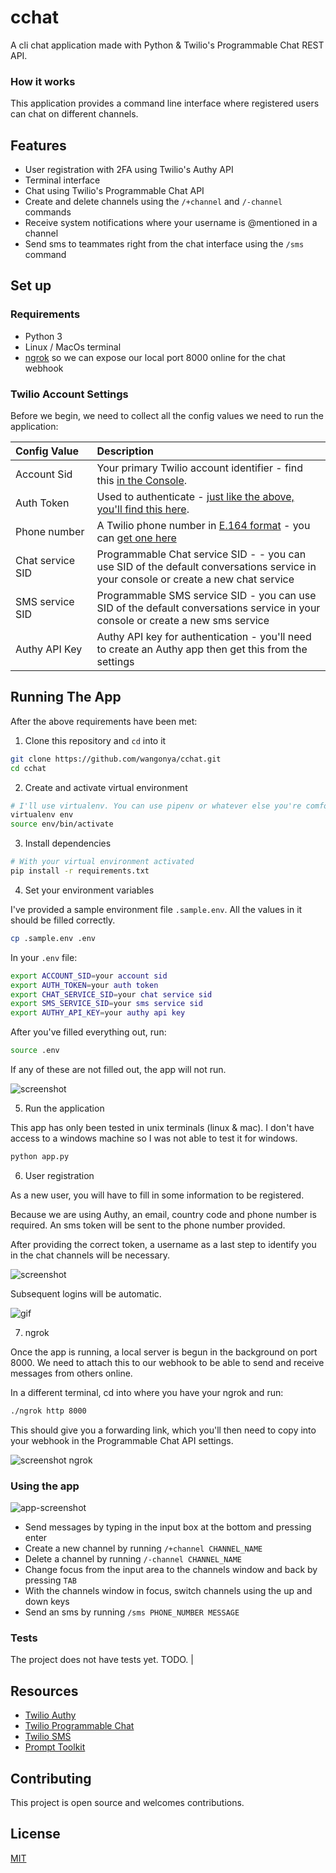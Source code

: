 # cchat

A cli chat application made with Python &amp; Twilio's Programmable Chat REST API.

### How it works

This application provides a command line interface where registered users can chat on different channels.

## Features

- User registration with 2FA using Twilio's Authy API
- Terminal interface
- Chat using Twilio's Programmable Chat API
- Create and delete channels using the `/+channel` and `/-channel` commands
- Receive system notifications where your username is @mentioned in a channel
- Send sms to teammates right from the chat interface using the `/sms` command

## Set up

### Requirements

- Python 3
- Linux / MacOs terminal
- [ngrok](https://ngrok.com/) so we can expose our local port 8000 online for the chat webhook

### Twilio Account Settings

Before we begin, we need to collect
all the config values we need to run the application:

| Config&nbsp;Value | Description                                                                                                                                                  |
| :---------------- | :----------------------------------------------------------------------------------------------------------------------------------------------------------- |
| Account&nbsp;Sid  | Your primary Twilio account identifier - find this [in the Console](https://www.twilio.com/console).                                                         |
| Auth&nbsp;Token   | Used to authenticate - [just like the above, you'll find this here](https://www.twilio.com/console).                                                         |
| Phone&nbsp;number | A Twilio phone number in [E.164 format](https://en.wikipedia.org/wiki/E.164) - you can [get one here](https://www.twilio.com/console/phone-numbers/incoming) |
| Chat service SID  | Programmable Chat service SID - - you can use SID of the default conversations service in your console or create a new chat service
| SMS service SID   | Programmable SMS service SID - you can use SID of the default conversations service in your console or create a new sms service
| Authy API Key     | Authy API key for authentication - you'll need to create an Authy app then get this from the settings

## Running The App

After the above requirements have been met:

1. Clone this repository and `cd` into it

```bash
git clone https://github.com/wangonya/cchat.git
cd cchat
```

2. Create and activate virtual environment

```bash
# I'll use virtualenv. You can use pipenv or whatever else you're comfortable with
virtualenv env
source env/bin/activate
```
3. Install dependencies

```bash
# With your virtual environment activated
pip install -r requirements.txt
```

4. Set your environment variables

I've provided a sample environment file `.sample.env`. All the values in it should be filled correctly.

```bash
cp .sample.env .env
```

In your `.env` file:

```bash
export ACCOUNT_SID=your account sid
export AUTH_TOKEN=your auth token
export CHAT_SERVICE_SID=your chat service sid
export SMS_SERVICE_SID=your sms service sid
export AUTHY_API_KEY=your authy api key
```

After you've filled everything out, run:

```bash
source .env
```

If any of these are not filled out, the app will not run.

![screenshot]()

5. Run the application

This app has only been tested in unix terminals (linux & mac). I don't have access to a windows machine 
so I was not able to test it for windows.

```bash
python app.py
```

6. User registration

As a new user, you will have to fill in some information to be registered.

Because we are using Authy, an email, country code and phone number is required. 
An sms token will be sent to the phone number provided.

After providing the correct token, a username as a last step to identify you in the chat channels will be necessary.

![screenshot]()

Subsequent logins will be automatic.

![gif]()


7. ngrok

Once the app is running, a local server is begun in the background on port 8000. We need to attach this to our 
webhook to be able to send and receive messages from others online.

In a different terminal, cd into where you have your ngrok and run:

```bash
./ngrok http 8000
```

This should give you a forwarding link, which you'll then need to copy into your webhook in the 
Programmable Chat API settings.

![screenshot ngrok]()


### Using the app

![app-screenshot]()

- Send messages by typing in the input box at the bottom and pressing enter
- Create a new channel by running `/+channel CHANNEL_NAME`
- Delete a channel by running `/-channel CHANNEL_NAME`
- Change focus from the input area to the channels window and back by pressing `TAB`
- With the channels window in focus, switch channels using the up and down keys
- Send an sms by running `/sms PHONE_NUMBER MESSAGE`

### Tests

The project does not have tests yet. TODO.                                                                |

## Resources

- [Twilio Authy](https://www.twilio.com/docs/authy)
- [Twilio Programmable Chat](https://www.twilio.com/docs/chat)
- [Twilio SMS](https://www.twilio.com/docs/sms)
- [Prompt Toolkit](https://python-prompt-toolkit.readthedocs.io/en/3.0.3/)

## Contributing

This project is open source and welcomes contributions.

## License

[MIT](http://www.opensource.org/licenses/mit-license.html)